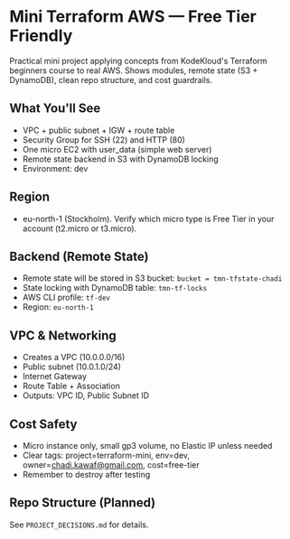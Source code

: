 # Mini Terraform AWS — Free Tier Friendly

Practical mini project applying concepts from KodeKloud's Terraform beginners course to real AWS.
Shows modules, remote state (S3 + DynamoDB), clean repo structure, and cost guardrails.

## What You'll See
- VPC + public subnet + IGW + route table
- Security Group for SSH (22) and HTTP (80)
- One micro EC2 with user_data (simple web server)
- Remote state backend in S3 with DynamoDB locking
- Environment: dev

## Region
- eu-north-1 (Stockholm). Verify which micro type is Free Tier in your account (t2.micro or t3.micro).

## Backend (Remote State)
- Remote state will be stored in S3 bucket: `bucket = tmn-tfstate-chadi`
- State locking with DynamoDB table: `tmn-tf-locks`
- AWS CLI profile: `tf-dev`
- Region: `eu-north-1`

## VPC & Networking
- Creates a VPC (10.0.0.0/16)
- Public subnet (10.0.1.0/24)
- Internet Gateway
- Route Table + Association
- Outputs: VPC ID, Public Subnet ID


## Cost Safety
- Micro instance only, small gp3 volume, no Elastic IP unless needed
- Clear tags: project=terraform-mini, env=dev, owner=<chadi.kawaf@gmail.com>, cost=free-tier
- Remember to destroy after testing

## Repo Structure (Planned)
See `PROJECT_DECISIONS.md` for details.


